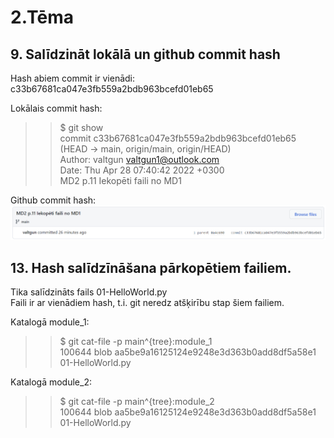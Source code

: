 # 2.Tēma

## 9. Salīdzināt lokālā un github commit hash  
Hash abiem commit ir vienādi: c33b67681ca047e3fb559a2bdb963bcefd01eb65


Lokālais commit hash:  
> > $ git show  
> > commit c33b67681ca047e3fb559a2bdb963bcefd01eb65 (HEAD -> main, origin/main, origin/HEAD)  
> > Author: valtgun <valtgun1@outlook.com>  
> > Date:   Thu Apr 28 07:40:42 2022 +0300  
> > MD2 p.11 Iekopēti faili no MD1  

Github commit hash:
![Github hash](atteli/github_hash.png)  

## 13. Hash salīdzīnāšana pārkopētiem failiem.  

Tika salīdzināts fails 01-HelloWorld.py  
Faili ir ar vienādiem hash, t.i. git neredz atšķirību stap šiem failiem.

Katalogā module_1:  
> > $ git cat-file -p main^{tree}:module_1  
> > 100644 blob aa5be9a16125124e9248e3d363b0add8df5a58e1    01-HelloWorld.py

Katalogā module_2:
> > $ git cat-file -p main^{tree}:module_2  
> > 100644 blob aa5be9a16125124e9248e3d363b0add8df5a58e1    01-HelloWorld.py

